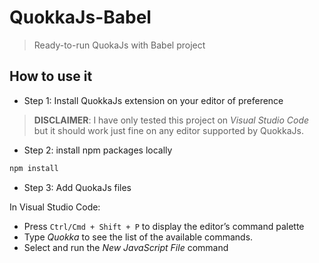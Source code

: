# QuokkaJs-Babel

> Ready-to-run QuokaJs with Babel project 

## How to use it

- Step 1: Install QuokkaJs extension on your editor of preference

> **DISCLAIMER**: I have only tested this project on *Visual Studio Code* but it should work just fine on any editor supported by QuokkaJs.

- Step 2: install npm packages locally

```sh
npm install
```

- Step 3: Add QuokaJs files

In Visual Studio Code:
- Press `Ctrl/Cmd + Shift + P` to display the editor’s command palette
- Type *Quokka* to see the list of the available commands.
- Select and run the *New JavaScript File* command
